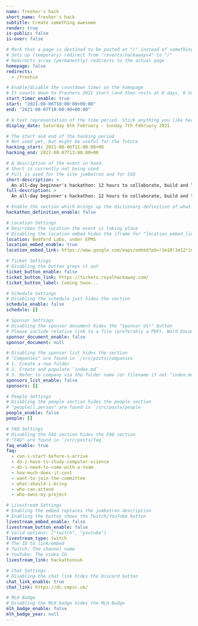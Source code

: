 ```yaml
---
name: fresher's hack
short_name: fresher's hack
subtitle: Create something awesome
render: true
is-public: false
is-over: false

# Mark that a page is destined to be posted at "/" instead of something like "/events/hackawayv4"
# Sets up (temporary) redirect from "/events/hackawayv4" to "/"
# Redirects array (permanently) redirects to the actual page
homepage: false
redirects:
  - /freshie

# Enable/disable the countdown timer on the homepage
# It counts down to Freshers 2021 start (and then rests at 0 days, 0 hours, 0 minutes and 0 seconds)
start_timer_enable: true
start: "2021-08-06T10:00:00+00:00"
end: "2021-08-07T18:00:00+00:00"

# A text representation of the time period. Stick anything you like here.
display_date: Saturday 6th February - Sunday 7th February 2021

# The start and end of the hacking period
# Not used yet, but might be useful for the future
hacking_start: 2021-08-06T11:00:00+00
hacking_end: 2021-08-07T13:00:00+00

# A description of the event in hand.
# Short is currently not being used
# Full is used for the site jumbotron and for SSO
short-description: >
  An all-day beginner's hackathon: 12 hours to collaborate, build and learn. Team up and create the best project before 10pm.
full-description: >
  An all-day beginner's hackathon: 12 hours to collaborate, build and learn. Team up and create the best project before 10pm.

# Enable the section which brings up the dictionary definition of what a hackathon is
hackathon_definition_enable: false

# Location Settings
# Describes the location the event is taking place
# Disabling the location embed hides the iframe for "location_embed_link"
location: Bedford Labs, under EPMS
location_embed_enable: true
location_embed_link: https://www.google.com/maps/embed?pb=!1m18!1m12!1m3!1d879.5544955879114!2d-0.5642723835610113!3d51.425912479621154!2m3!1f0!2f0!3f0!3m2!1i1024!2i768!4f13.1!3m3!1m2!1s0x487677c9aaec0297%3A0x88226b17c1bdebdf!2sBedford%20Building%20-%20Computer%20Science%20Department!5e0!3m2!1sen!2suk!4v1616458087265!5m2!1sen!2suk

# Ticket Settings
# Disabling the button greys it out
ticket_button_enable: false
ticket_button_link: https://tickets.royalhackaway.com/
ticket_button_label: Coming Soon...

# Schedule Settings
# Disabling the schedule just hides the section
schedule_enable: false
schedule: []

# Sponsor Settings
# Disabling the sponsor document hides the "Sponsor Us!" button
# Please include relative link to a file (preferably a PDF). Word Documents are prohibited
sponsor_document_enable: false
sponsor_document: null

# Disabling the sponsor list hides the section
# "Companies" are found in `/src/posts/companies`
# 1. Create a new folder
# 2. Create and populate `index.md`
# 3. Refer to company via the folder name (or filename if not "index.md")
sponsors_list_enable: false
sponsors: []

# People Settings
# Disabling the people section hides the people section
# "people[].person" are found in `/src/posts/people`
people_enable: false
people: []

# FAQ Settings
# Disabling the FAQ section hides the FAQ section
# "FAQ" are found in `/src/posts/faq`
faq_enable: true
faq:
  - can-i-start-before-i-arrive
  - do-i-have-to-study-computer-science
  - do-i-need-to-come-with-a-team
  - how-much-does-it-cost
  - want-to-join-the-committee
  - what-should-i-bring
  - who-can-attend
  - who-owns-my-project

# Livestream Settings
# Enabling the embed replaces the jumbotron description
# Enabling the button shows the Twitch/YouTube button
livestream_embed_enable: false
livestream_button_enable: false
# Valid options: ["twitch", "youtube"]
livestream_type: twitch
# The ID to link/embed
# Twitch: The channel name
# YouTube: The video ID
livestream_link: hackathonsuk

# Chat Settings
# Disabling the chat link hides the Discord button
chat_link_enable: true
chat_link: https://dc.cmpsc.uk/

# MLH Badge
# Disabling the MLH badge hides the MLH Badge
mlh_badge_enable: false
mlh_badge_year: null
---
```


<!--
  The HTML content is not used as of yet.
  Use it in the future in case you need custom markup somewhere
-->
